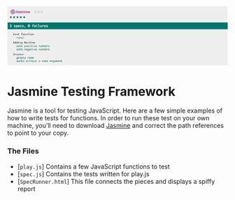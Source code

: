 ![image](jasmine-screen.png)

# Jasmine Testing Framework

Jasmine is a tool for testing JavaScript. Here are a few simple examples of how to write tests for functions. In order to run these test on your own machine, you'll need to download [Jasmine](http://jasmine.github.io/2.3/introduction.html) and correct the path references to point to your copy.

### The Files

* [`play.js`] Contains a few JavaScript functions to test
* [`spec.js`] Contains the tests written for play.js
* [`SpecRunner.html`] This file connects the pieces and displays a spiffy report

